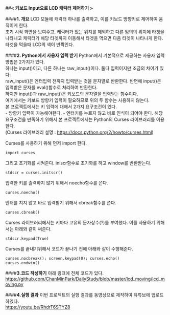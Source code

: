 ##**< 키보드 Input으로 LCD 캐릭터 제어하기 >**

####**1. 개요**
LCD 모듈에 캐릭터 하나를 출력하고, 이를 키보드 방향키로 제어하여 움직이게 한다.  
초기 시작 화면을 보여주고, 캐릭터가 있는 위치를 제외하고 다른 임의의 위치에 타겟을 나타내고 캐릭터가 해당 타겟까지 이동해서 타겟을 먹으면 다음 타겟이 나타나게 한다. 타겟을 먹을때 LCD의 색이 반짝인다.  

####**2. Python에서 사용자 입력 받기**
Python에서 기본적으로 제공하는 사용자 입력 방법은 2가지가 있다.  
하나는 input()이고, 다른 하나는 raw_input()이다. 둘다 입력이지만 조금의 차이가 있다.  
raw_input()은 엔터입력 전까지 입력받는 것을 문자열로 반환한다. 반면에 input()은 입력받은 문자를 eval()함수로 처리하여 반환한다.  
하지만 input()과 raw_input()은 키보드의 문자열을 입력받는 함수이다.  
여기에서는 키보드 방향키 입력이 필요하므로 위의 두 함수는 사용하지 않는다.  
본 프로젝트에서는 키 입력에 대해서 2가지 요구조건이 있다.  
	- 방향키 입력이 가능해야한다.
	- 엔터키를 누르지 않고 바로 인식이 되어야 한다.
해당 요구조건을 만족하기 위해서 본 프로젝트에서는 Python의 Curses 라이브러리를 이용한다.  
(Curses 라이브러리 설명 : https://docs.python.org/2/howto/curses.html)

Curses를 사용하기 위해 먼저 import 한다.

	import curses
그리고 초기화를 시켜준다. iniscr함수로 초기화를 하고 window를 반환받는다.

	stdscr = curses.initscr()
입력한 키를 출력하지 않기 위해서 noecho함수를 쓴다.

	curses.noecho()
엔터를 치지 않고 바로 입력받기 위해서 cbreak함수를 쓴다.

	curses.cbreak()
Curses 라이브러리에서는 키마다 고유의 문자상수(?)를 부여했다. 이를 사용하기 위해서는 아래와 같이 써준다.

	stdscr.keypad(True)
Curses를 끝내기위해서 코드가 끝나기 전에 아래와 같이 수행해준다.

	curses.nocbreak(); screen.keypad(0); curses.echo()
    curses.endwin()

####**3.코드 작성하기**
아래 링크에 전체 코드가 있다.  
https://github.com/ChanMinPark/DailyStudy/blob/master/lcd_moving/lcd_moving.py  

####**4.실행 결과**
이번 프로젝트의 실행 결과를 동영상으로 제작하여 유튜브에 업로드 하였다.  
https://youtu.be/RhdrT6STYZ8
